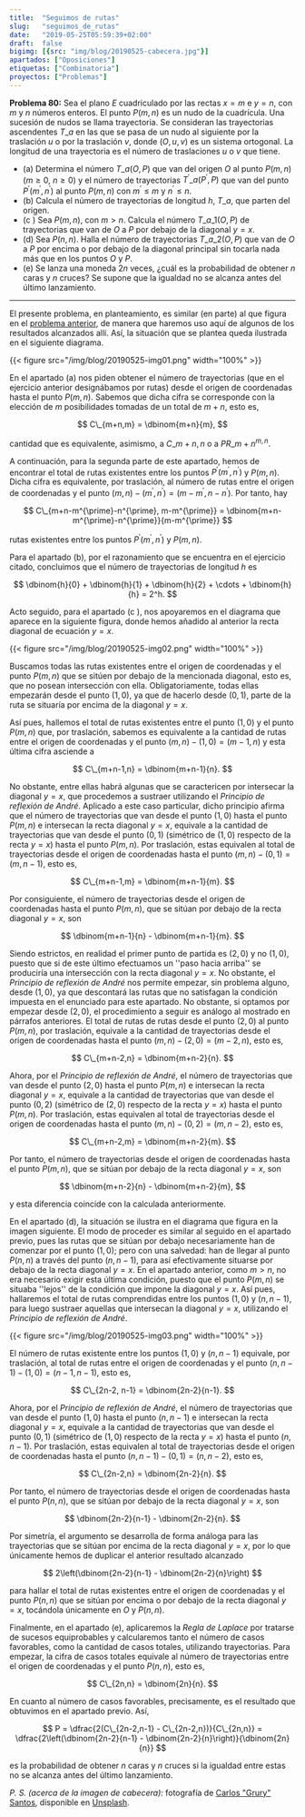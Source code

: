 ```yaml
---
title:  "Seguimos de rutas"
slug:   "seguimos_de_rutas"
date:   "2019-05-25T05:59:39+02:00"
draft:  false
bigimg: [{src: "img/blog/20190525-cabecera.jpg"}]
apartados: ["Oposiciones"]
etiquetas: ["Combinatoria"]
proyectos: ["Problemas"]
---
```


**Problema 80:** Sea el plano $E$ cuadriculado por las rectas $x=m$ e $y=n$, con $m$ y $n$ números enteros. El punto $P(m,n)$ es un nudo de la cuadrícula. Una sucesión de nudos se llama trayectoria. Se consideran las trayectorias ascendentes $T\_a$ en las que se pasa de un nudo al siguiente por la traslación $u$ o por la traslación $v$, donde $(O,u,v)$ es un sistema ortogonal. La longitud de una trayectoria es el número de traslaciones $u$ o $v$ que tiene.

- (a) Determina el número $T\_a(O,P)$ que van del origen $O$ al punto $P(m,n)$ ($m\geq0$, $n\geq0$) y el número de trayectorias $T^{\prime}\_a(P^{\prime},P)$ que van del punto $P^{\prime}(m^{\prime},n^{\prime})$ al punto $P(m,n)$ con $m^{\prime}\leq m$ y $n^{\prime}\leq n$.
- (b) Calcula el número de trayectorias de longitud $h$, $T\_a$, que parten del origen.
- (c ) Sea $P(m,n)$, con $m>n$. Calcula el número $T\_{a\_1}(O,P)$ de trayectorias que van de $O$ a $P$ por debajo de la diagonal $y=x$.
- (d) Sea $P(n,n)$. Halla el número de trayectorias $T\_{a\_2}(O,P)$ que van de $O$ a $P$ por encima o por debajo de la diagonal principal sin tocarla nada más que en los puntos $O$ y $P$.
- (e) Se lanza una moneda $2n$ veces, ¿cuál es la probabilidad de obtener $n$ caras y $n$ cruces? Se supone que la igualdad no se alcanza antes del último lanzamiento.

<!--more-->

***

El presente problema, en planteamiento, es similar (en parte) al que figura en el [problema anterior](/2019/05/22/breve-introduccion-a-los-problemas-de-rutas/), de manera que haremos uso aquí de algunos de los resultados alcanzados allí. Así, la situación que se plantea queda ilustrada en el siguiente diagrama.

{{< figure src="/img/blog/20190525-img01.png" width="100%" >}}

En el apartado (a) nos piden obtener el número de trayectorias (que en el ejercicio anterior designábamos por rutas) desde el origen de coordenadas hasta el punto $P(m,n)$. Sabemos que dicha cifra se corresponde con la elección de $m$ posibilidades tomadas de un total de $m+n$, esto es,

$$
C\_{m+n,m} = \dbinom{m+n}{m},
$$

cantidad que es equivalente, asimismo, a $C\_{m+n,n}$ o a $PR\_{m+n}^{m,n}$.

A continuación, para la segunda parte de este apartado, hemos de encontrar el total de rutas existentes entre los puntos $P^{\prime}(m^{\prime},n^{\prime})$ y $P(m,n)$. Dicha cifra es equivalente, por traslación, al número de rutas entre el origen de coordenadas y el punto $(m,n) - (m^{\prime},n^{\prime}) = (m-m^{\prime},n-n^{\prime})$. Por tanto, hay

$$
C\_{m+n-m^{\prime}-n^{\prime}, m-m^{\prime}} = \dbinom{m+n-m^{\prime}-n^{\prime}}{m-m^{\prime}}
$$

rutas existentes entre los puntos $P^{\prime}(m^{\prime},n^{\prime})$ y $P(m,n)$. 

Para el apartado (b), por el razonamiento que se encuentra en el ejercicio citado, concluimos que el número de trayectorias de longitud $h$ es

$$
\dbinom{h}{0} + \dbinom{h}{1} + \dbinom{h}{2} + \cdots + \dbinom{h}{h} = 2^h.
$$

Acto seguido, para el apartado (c ), nos apoyaremos en el diagrama que aparece en la siguiente figura, donde hemos añadido al anterior la recta diagonal de ecuación $y=x$.

{{< figure src="/img/blog/20190525-img02.png" width="100%" >}}

Buscamos todas las rutas existentes entre el origen de coordenadas y el punto $P(m,n)$ que se sitúen por debajo de la mencionada diagonal, esto es, que no posean intersección con ella. Obligatoriamente, todas ellas empezarán desde el punto $(1,0)$, ya que de hacerlo desde $(0,1)$, parte de la ruta se situaría por encima de la diagonal $y=x$. 

Así pues, hallemos el total de rutas existentes entre el punto $(1,0)$ y el punto $P(m,n)$ que, por traslación, sabemos es equivalente a la cantidad de rutas entre el origen de coordenadas y el punto $(m,n) - (1,0) = (m-1,n)$ y esta última cifra asciende a

$$
C\_{m+n-1,n} = \dbinom{m+n-1}{n}.
$$

No obstante, entre ellas habrá algunas que se caractericen por intersecar la diagonal $y=x$, que procedemos a sustraer utilizando el *Principio de reflexión de André*. Aplicado a este caso particular, dicho principio afirma que el número de trayectorias que van desde el punto $(1,0)$ hasta el punto $P(m,n)$ e intersecan la recta diagonal $y=x$, equivale a la cantidad de trayectorias que van desde el punto $(0,1)$ (simétrico de $(1,0)$ respecto de la recta $y=x$) hasta el punto $P(m,n)$. Por traslación, estas equivalen al total de trayectorias desde el origen de coordenadas hasta el punto $(m,n) - (0,1) = (m,n-1)$, esto es,

$$
C\_{m+n-1,m} = \dbinom{m+n-1}{m}.
$$

Por consiguiente, el número de trayectorias desde el origen de coordenadas hasta el punto $P(m,n)$, que se sitúan por debajo de la recta diagonal $y=x$, son

$$
\dbinom{m+n-1}{n} - \dbinom{m+n-1}{m}.
$$

Siendo estrictos, en realidad el primer punto de partida es $(2,0)$ y no $(1,0)$, puesto que si de este último efectuamos un ''paso hacia arriba'' se produciría una intersección con la recta diagonal $y=x$. No obstante, el *Principio de reflexión de André* nos permite empezar, sin problema alguno, desde $(1,0)$, ya que descontará las rutas que no satisfagan la condición impuesta en el enunciado para este apartado. No obstante, si optamos por empezar desde $(2,0)$, el procedimiento a seguir es análogo al mostrado en párrafos anteriores. El total de rutas de rutas desde el punto $(2,0)$ al punto $P(m,n)$, por traslación, equivale a la cantidad de trayectorias desde el origen de coordenadas hasta el punto $(m,n) - (2,0) = (m-2,n)$, esto es,

$$
C\_{m+n-2,n} = \dbinom{m+n-2}{n}.
$$

Ahora, por el *Principio de reflexión de André*, el número de trayectorias que van desde el punto $(2,0)$ hasta el punto $P(m,n)$ e intersecan la recta diagonal $y=x$, equivale a la cantidad de trayectorias que van desde el punto $(0,2)$ (simétrico de $(2,0)$ respecto de la recta $y=x$) hasta el punto $P(m,n)$. Por traslación, estas equivalen al total de trayectorias desde el origen de coordenadas hasta el punto $(m,n) - (0,2) = (m,n-2)$, esto es,

$$
C\_{m+n-2,m} = \dbinom{m+n-2}{m}.
$$

Por tanto, el número de trayectorias desde el origen de coordenadas hasta el punto $P(m,n)$, que se sitúan por debajo de la recta diagonal $y=x$, son

$$
\dbinom{m+n-2}{n} - \dbinom{m+n-2}{m},
$$

y esta diferencia coincide con la calculada anteriormente.

En el apartado (d), la situación se ilustra en el diagrama que figura en la imagen siguiente. El modo de proceder es similar al seguido en el apartado previo, pues las rutas que se sitúan por debajo necesariamente han de comenzar por el punto $(1,0)$; pero con una salvedad: han de llegar al punto $P(n,n)$ a través del punto $(n,n-1)$, para así efectivamente situarse por debajo de la recta diagonal $y=x$. En el apartado anterior, como $m>n$, no era necesario exigir esta última condición, puesto que el punto $P(m,n)$ se situaba ''lejos'' de la condición que impone la diagonal $y=x$. Así pues, hallaremos el total de rutas comprendidas entre los puntos $(1,0)$ y $(n,n-1)$, para luego sustraer aquellas que intersecan la diagonal $y=x$, utilizando el *Principio de reflexión de André*.

{{< figure src="/img/blog/20190525-img03.png" width="100%" >}}

El número de rutas existente entre los puntos $(1,0)$ y $(n,n-1)$ equivale, por traslación, al total de rutas entre el origen de coordenadas y el punto $(n,n-1) - (1,0) = (n-1,n-1)$, esto es,

$$
C\_{2n-2, n-1} = \dbinom{2n-2}{n-1}.
$$

Ahora, por el *Principio de reflexión de André*, el número de trayectorias que van desde el punto $(1,0)$ hasta el punto $(n,n-1)$ e intersecan la recta diagonal $y=x$, equivale a la cantidad de trayectorias que van desde el punto $(0,1)$ (simétrico de $(1,0)$ respecto de la recta $y=x$) hasta el punto $(n,n-1)$. Por traslación, estas equivalen al total de trayectorias desde el origen de coordenadas hasta el punto $(n,n-1) - (0,1) = (n,n-2)$, esto es,

$$
C\_{2n-2,n} = \dbinom{2n-2}{n}.
$$

Por tanto, el número de trayectorias desde el origen de coordenadas hasta el punto $P(n,n)$, que se sitúan por debajo de la recta diagonal $y=x$, son

$$
\dbinom{2n-2}{n-1} - \dbinom{2n-2}{n}.
$$

Por simetría, el argumento se desarrolla de forma análoga para las trayectorias que se sitúan por encima de la recta diagonal $y=x$, por lo que únicamente hemos de duplicar el anterior resultado alcanzado

$$
2\left(\dbinom{2n-2}{n-1} - \dbinom{2n-2}{n}\right)
$$

para hallar el total de rutas existentes entre el origen de coordenadas y el punto $P(n,n)$ que se sitúan por encima o por debajo de la recta diagonal $y=x$, tocándola únicamente en $O$ y $P(n,n)$.

Finalmente, en el apartado (e), aplicaremos la *Regla de Laplace* por tratarse de sucesos equiprobables y calcularemos tanto el número de casos favorables, como la cantidad de casos totales, utilizando trayectorias. Para empezar, la cifra de casos totales equivale al número de trayectorias entre el origen de coordenadas y el punto $P(n,n)$, esto es,

$$
C\_{2n,n} = \dbinom{2n}{n}.
$$

En cuanto al número de casos favorables, precisamente, es el resultado que obtuvimos en el apartado previo. Así,

$$
P = \dfrac{2(C\_{2n-2,n-1} - C\_{2n-2,n})}{C\_{2n,n}} = \dfrac{2\left(\dbinom{2n-2}{n-1} - \dbinom{2n-2}{n}\right)}{\dbinom{2n}{n}}
$$

es la probabilidad de obtener $n$ caras y $n$ cruces si la igualdad entre estas no se alcanza antes del último lanzamiento.

*P. S. (acerca de la imagen de cabecera):* fotografía de [Carlos "Grury" Santos](https://unsplash.com/@grury), disponible en [Unsplash](https://unsplash.com/photos/KhMOgu2olQ4).